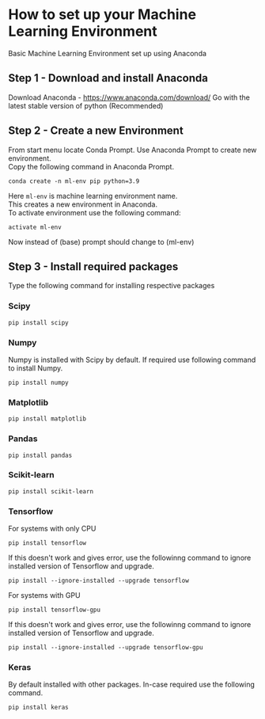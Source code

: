 # How to set up your Machine Learning Environment
Basic Machine Learning Environment set up using Anaconda

## Step 1 - Download and install Anaconda
Download Anaconda - https://www.anaconda.com/download/
Go with the latest stable version of python (Recommended)

## Step 2 - Create a new Environment
From start menu locate Conda Prompt. Use Anaconda Prompt to create new environment. <br />
Copy the following command in Anaconda Prompt.
```
conda create -n ml-env pip python=3.9
```
Here `ml-env` is machine learning environment name. <br />
This creates a new environment in Anaconda. <br />
To activate environment use the following command:
```
activate ml-env
```
Now instead of (base) prompt should change to (ml-env)

## Step 3 - Install required packages
Type the following command for installing respective packages
### Scipy
```
pip install scipy
```
### Numpy
Numpy is installed with Scipy by default. If required use following command to install Numpy.
```
pip install numpy
```
### Matplotlib
```
pip install matplotlib
```
### Pandas
```
pip install pandas
```
### Scikit-learn
```
pip install scikit-learn
```
### Tensorflow
For systems with only CPU
```
pip install tensorflow
```
If this doesn't work and gives error, use the followinng command to ignore installed version of Tensorflow and upgrade.
```
pip install --ignore-installed --upgrade tensorflow
```
For systems with GPU
```
pip install tensorflow-gpu
```
If this doesn't work and gives error, use the followinng command to ignore installed version of Tensorflow and upgrade.
```
pip install --ignore-installed --upgrade tensorflow-gpu
```
### Keras
By default installed with other packages. In-case required use the following command.
```
pip install keras
```